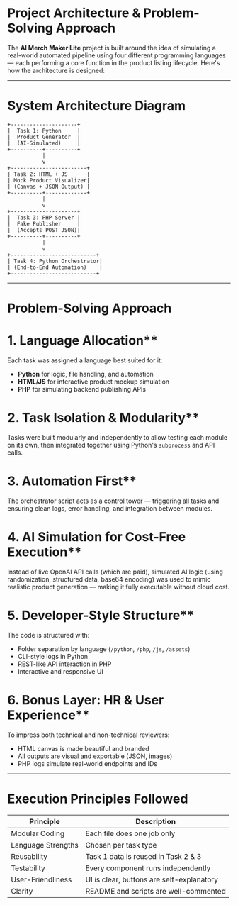 
# Project Architecture & Problem-Solving Approach

The **AI Merch Maker Lite** project is built around the idea of simulating a real-world automated pipeline using four different programming languages — each performing a core function in the product listing lifecycle. Here's how the architecture is designed:

---

#  System Architecture Diagram

```
+---------------------+
|  Task 1: Python     |
|  Product Generator  |
|  (AI-Simulated)     |
+----------+----------+
           |
           v
+------------------------+
| Task 2: HTML + JS      |
| Mock Product Visualizer|
| (Canvas + JSON Output) |
+----------+-------------+
           |
           v
+---------------------+
|  Task 3: PHP Server |
|  Fake Publisher     |
|  (Accepts POST JSON)|
+----------+----------+
           |
           v
+---------------------------+
| Task 4: Python Orchestrator|
| (End-to-End Automation)    |
+---------------------------+
```

---

#  Problem-Solving Approach

# 1. Language Allocation**
Each task was assigned a language best suited for it:
- **Python** for logic, file handling, and automation
- **HTML/JS** for interactive product mockup simulation
- **PHP** for simulating backend publishing APIs

# 2. Task Isolation & Modularity**
Tasks were built modularly and independently to allow testing each module on its own, then integrated together using Python's `subprocess` and API calls.

# 3. Automation First**
The orchestrator script acts as a control tower — triggering all tasks and ensuring clean logs, error handling, and integration between modules.

# 4. AI Simulation for Cost-Free Execution**
Instead of live OpenAI API calls (which are paid), simulated AI logic (using randomization, structured data, base64 encoding) was used to mimic realistic product generation — making it fully executable without cloud cost.

# 5. Developer-Style Structure**
The code is structured with:
- Folder separation by language (`/python`, `/php`, `/js`, `/assets`)
- CLI-style logs in Python
- REST-like API interaction in PHP
- Interactive and responsive UI

# 6. Bonus Layer: HR & User Experience**
To impress both technical and non-technical reviewers:
- HTML canvas is made beautiful and branded
- All outputs are visual and exportable (JSON, images)
- PHP logs simulate real-world endpoints and IDs

---

# Execution Principles Followed

| Principle            | Description |
|----------------------|-------------|
| Modular Coding       | Each file does one job only |
| Language Strengths   | Chosen per task type |
| Reusability          | Task 1 data is reused in Task 2 & 3 |
| Testability          | Every component runs independently |
| User-Friendliness    | UI is clear, buttons are self-explanatory |
| Clarity              | README and scripts are well-commented |